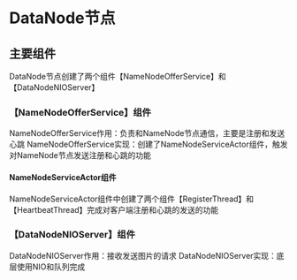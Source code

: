 # DataNode节点
## 主要组件
DataNode节点创建了两个组件【NameNodeOfferService】和【DataNodeNIOServer】

### 【NameNodeOfferService】组件
NameNodeOfferService作用：负责和NameNode节点通信，主要是注册和发送心跳
NameNodeOfferService实现：创建了NameNodeServiceActor组件，触发对NameNode节点发送注册和心跳的功能

#### NameNodeServiceActor组件
NameNodeServiceActor组件中创建了两个组件【RegisterThread】和【HeartbeatThread】完成对客户端注册和心跳的发送的功能

### 【DataNodeNIOServer】组件
DataNodeNIOServer作用：接收发送图片的请求
DataNodeNIOServer实现：底层使用NIO和队列完成

